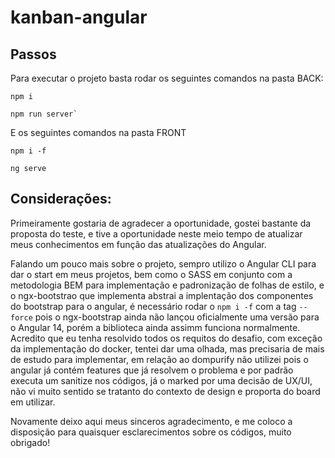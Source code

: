 # kanban-angular

## Passos
Para executar o projeto basta rodar os seguintes comandos na pasta BACK:

```
npm i

npm run server`
```

E os seguintes comandos na pasta FRONT

```
npm i -f

ng serve
```

## Considerações:

Primeiramente gostaria de agradecer a oportunidade, gostei bastante da proposta do teste, e tive a oportunidade neste meio tempo de atualizar meus conhecimentos em função das atualizações do Angular. 

Falando um pouco mais sobre o projeto, sempro utilizo o Angular CLI para dar o start em meus projetos, bem como o SASS em conjunto com a metodologia BEM para implementação e padronização de folhas de estilo, e o ngx-bootstrao que implementa abstrai a implentação dos componentes do bootstrap para o angular, é necessário rodar o `npm i -f` com a tag `--force` pois o ngx-bootstrap ainda não lançou oficialmente uma versão para o Angular 14, porém a biblioteca ainda assimm funciona normalmente. Acredito que eu tenha resolvido todos os requitos do desafio, com exceção da implementação do docker, tentei dar uma olhada, mas precisaria de mais de estudo para implementar, em relação ao dompurify não utilizei pois o angular já contém features que já resolvem o problema e por padrão executa um sanitize nos códigos, já o marked por uma decisão de UX/UI, não vi muito sentido se tratanto do contexto de design e proporta do board em utilizar. 

Novamente deixo aqui meus sinceros agradecimento, e me coloco a disposição para quaisquer esclarecimentos sobre os códigos, muito obrigado!
